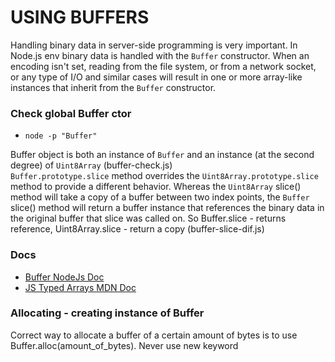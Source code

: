 # USING BUFFERS

Handling binary data in server-side programming is very important. In Node.js env binary data is handled with the `Buffer` constructor. When an encoding isn't set, reading from the file system, or from a network socket, or any type of I/O and similar cases will result in one or more array-like instances that inherit from the `Buffer` constructor.

### Check global Buffer ctor
- `node -p "Buffer"`

Buffer object is both an instance of `Buffer` and an instance (at the second degree) of `Uint8Array` (buffer-check.js)<br>
`Buffer.prototype.slice` method overrides the `Uint8Array.prototype.slice` method to provide a different behavior. Whereas the `Uint8Array` slice() method will take a copy of a buffer between two index points, the `Buffer` slice() method will return a buffer instance that references the binary data in the original buffer that slice was called on. So Buffer.slice - returns reference, Uint8Array.slice - return a copy (buffer-slice-dif.js)

### Docs
- [Buffer NodeJs Doc](https://nodejs.org/dist/latest-v16.x/docs/api/buffer.html)
- [JS Typed Arrays MDN Doc](https://developer.mozilla.org/en-US/docs/Web/JavaScript/Typed_arrays)

### Allocating - creating instance of Buffer

Correct way to allocate a buffer of a certain amount of bytes is to use Buffer.alloc(amount_of_bytes). Never use new keyword
